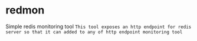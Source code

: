 # redmon
Simple redis monitoring tool
`This tool exposes an http endpoint for redis server so that it can added to any of http endpoint monitoring tool`

